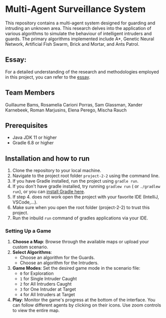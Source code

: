 # Multi-Agent Surveillance System

This repository contains a multi-agent system designed for guarding and intruding an unknown area. This research delves into the application of various algorithms to simulate the behaviour of intelligent intruders and guards. The primary algorithms implemented include A*, Genetic Neural Network, Artificial Fish Swarm, Brick and Mortar, and Ants Patrol.

## Essay:
For a detailed understanding of the research and methodologies employed in this project, you can refer to the [essay](https://drive.google.com/file/d/1oQJD-LeZYbpJkblvc1ZNCZFuouJtjkN9/view?usp=share_link).

## Team Members
Guillaume Bams, Rosamelia Carioni Porras, Sam Glassman, Xander Karnebeek, Roman Marjusins, Elena Perego, Mischa Rauch

## Prerequisites

- Java JDK 11 or higher
- Gradle 6.8 or higher

## Installation and how to run

1. Clone the repository to your local machine.
2. Navigate to the project root folder `project-2-2` using the command line.
3. If you have Gradle installed, run the project using `gradle run`.
4. If you don't have gradle installed, try running ``gradlew run`` ( or ```./gradlew run```), or you can [install Gradle here](https://gradle.org/install/).
5. If step 4. does not work open the project with your favorite IDE (IntelliJ, VSCode,...).
6. Make sure when you open the root folder (project-2-2) to trust this project.
7. Run the inbuild ```run``` command of gradles applications via your IDE.


### Setting Up a Game

1. **Choose a Map**: Browse through the available maps or upload your custom scenario.
2. **Select Algorithms**: 
   - Choose an algorithm for the Guards.
   - Choose an algorithm for the Intruders.
3. **Game Modes**: Set the desired game mode in the scenario file:
   - `0` for Exploration
   - `1` for Single Intruder Caught
   - `2` for All Intruders Caught
   - `3` for One Intruder at Target
   - `4` for All Intruders at Target
4. **Play**: Monitor the game's progress at the bottom of the interface. You can follow different agents by clicking on their icons. Use zoom controls to view the entire map.

